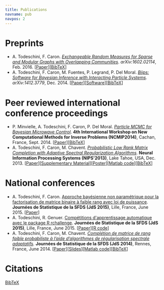 ```yaml
---
title: Publications
navname: pub
navpos: 2
---
```


# Preprints

*   A. Todeschini, F. Caron. _[Exchangeable Random Measures for Sparse and Modular Graphs with Overlapping Communities](http://arxiv.org/abs/1602.02114)_. _arXiv:1602.02114_, Feb. 2016. [[Paper](http://arxiv.org/pdf/1602.02114v1.pdf)][[BibTeX](cite.html)]
*   A. Todeschini, F. Caron, M. Fuentes, P. Legrand, P. Del Moral. _[Biips: Software for Bayesian Inference with Interacting Particle Systems](http://arxiv.org/abs/1412.3779)_. _arXiv:1412.3779_, Dec. 2014. [[Paper](http://arxiv.org/pdf/1412.3779v1)][[Software](https://biips.github.io/)][[BibTeX](cite.html)]

# Peer reviewed international conference proceedings

*   P. Minvielle, A. Todeschini, F. Caron, P. Del Moral. [_Particle MCMC for Bayesian Microwave Control_](http://iopscience.iop.org/1742-6596/542/1/012007). **4th International Workshop on New Computational Methods for Inverse Problems (NCMIP2014)**, Cachan, France, Sept. 2014\. [[Paper](http://iopscience.iop.org/1742-6596/542/1/012007/pdf/1742-6596_542_1_012007.pdf)][[BibTeX](cite.html)]
*   A. Todeschini, F. Caron, M. Chavent. _[Probabilistic Low Rank Matrix Completion with Adaptive Spectral Regularization Algorithms](http://papers.nips.cc/paper/5005-probabilistic-low-rank-matrix-completion-with-adaptive-spectral-regularization-algorithms)_. **Neural Information Processing Systems (NIPS'2013)**, Lake Tahoe, USA, Dec. 2013. [[Paper](http://papers.nips.cc/paper/5005-probabilistic-low-rank-matrix-completion-with-adaptive-spectral-regularization-algorithms.pdf)][[Supplementary Material](/doc/TodeschiniCaronChavent_NIPS2013_supp.pdf)][[Poster](/doc/TodeschiniCaronChavent_NIPS2013_poster.pdf)][[Matlab code](hasi.html)][[BibTeX](cite.html)]

# National conferences

* A. Todeschini, F. Caron. [Approche bayésienne non paramétrique pour la factorisation de matrice binaire à faible rang avec loi de puissance](http://jds2015.sfds.asso.fr/prog/showabstract.php?id=209). **Journées de Statistique de la SFDS (JdS 2015)**, Lille, France, June 2015. [[Paper](http://papersjds15.sfds.asso.fr/submission_209.pdf)]
* A. Todeschini, R. Genuer. [Compétitions d'apprentissage automatique avec le package R rchallenge](http://jds2015.sfds.asso.fr/prog/showabstract.php?id=211). **Journées de Statistique de la SFDS (JdS 2015)**, Lille, France, June 2015. [[Paper](http://papersjds15.sfds.asso.fr/submission_211.pdf)][[R code](http://adrtod.github.io/rchallenge/)]
*   A. Todeschini, F. Caron, M. Chavent. _[Complétion de matrice de rang faible probabiliste à l’aide d’algorithmes de régularisation spectrale adaptatifs](http://jds2014.sfds.asso.fr/prog/showabstract.php?id=235)._ **Journées de Statistique de la SFDS (JdS 2014)**, Rennes, France, June 2014. [[Paper](http://papersjds14.sfds.asso.fr/submission_235.pdf)][[Slides](/doc/TodeschiniCaronChavent_jds2014_slides.pdf)][[Matlab code](hasi.html)][[BibTeX](cite.html)]


# Citations

[<i class="ai ai-google-scholar-square fs-120"></i>](https://scholar.google.fr/citations?user=ivSX6d3wzKIC&hl=en)
[BibTeX](cite.html)
